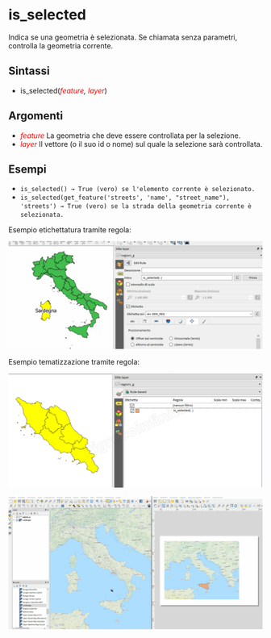 # is_selected

Indica se una geometria è selezionata. Se chiamata senza parametri, controlla la geometria corrente.

## Sintassi

* is_selected(*<span style="color:red;">feature</span>, <span style="color:red;">layer</span>*)

## Argomenti

* *<span style="color:red;">feature</span>* La geometria che deve essere controllata per la selezione.
* *<span style="color:red;">layer</span>* Il vettore (o il suo id o nome) sul quale la selezione sarà controllata.


## Esempi

* `is_selected() → True (vero) se l'elemento corrente è selezionato.`
* `is_selected(get_feature('streets', 'name', "street_name"), 'streets') → True (vero) se la strada della geometria corrente è selezionata.`


Esempio etichettatura tramite regola:

![](/img/record_e_attributi/is_selected1.gif)

Esempio tematizzazione tramite regola:

![](/img/record_e_attributi/is_selected3.png)

![](/img/record_e_attributi/is_selected2.gif)
